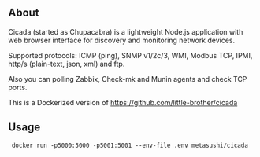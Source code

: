 ## About
Cicada (started as Chupacabra) is a lightweight Node.js application with web browser interface
for discovery and monitoring network devices.

Supported protocols: ICMP (ping), SNMP v1/2c/3, WMI, Modbus TCP, IPMI, http/s (plain-text, json, xml) and ftp.

Also you can polling Zabbix, Check-mk and Munin agents and check TCP ports.

This is a Dockerized version of https://github.com/little-brother/cicada

## Usage

     docker run -p5000:5000 -p5001:5001 --env-file .env metasushi/cicada
